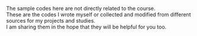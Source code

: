 The sample codes here are not directly related to the course.    
These are the codes I wrote myself or collected and modified from different sources for my projects and studies.    
I am sharing them in the hope that they will be helpful for you too.